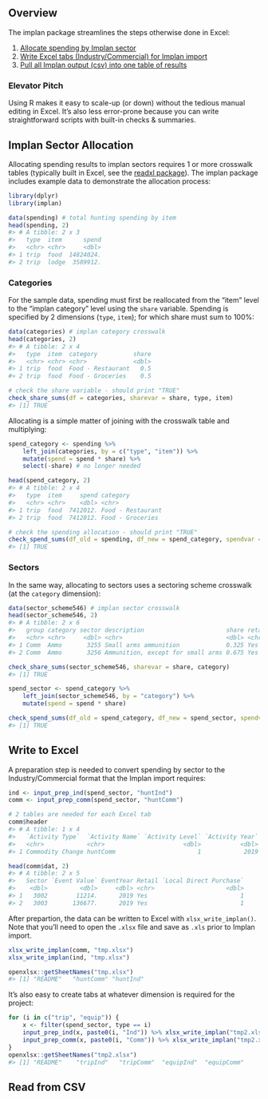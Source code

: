 
<!-- implan-transfer.md is generated from implan-transfer.Rmd. Please edit that file -->

## Overview

The implan package streamlines the steps otherwise done in Excel:

1.  [Allocate spending by Implan sector](#implan-sector-allocation)
2.  [Write Excel tabs (Industry/Commercial) for Implan
    import](#write-to-excel)
3.  [Pull all Implan output (csv) into one table of
    results](#read-from-csv)

### Elevator Pitch

Using R makes it easy to scale-up (or down) without the tedious manual
editing in Excel. It’s also less error-prone because you can write
straightforward scripts with built-in checks & summaries.

## Implan Sector Allocation

Allocating spending results to implan sectors requires 1 or more
crosswalk tables (typically built in Excel, see the [readxl
package](https://readxl.tidyverse.org/)). The implan package includes
example data to demonstrate the allocation process:

``` r
library(dplyr)
library(implan)

data(spending) # total hunting spending by item
head(spending, 2)
#> # A tibble: 2 x 3
#>   type  item      spend
#>   <chr> <chr>     <dbl>
#> 1 trip  food  14824024.
#> 2 trip  lodge  3589912.
```

### Categories

For the sample data, spending must first be reallocated from the “item”
level to the “implan category” level using the `share` variable.
Spending is specified by 2 dimensions (`type`, `item`); for which share
must sum to 100%:

``` r
data(categories) # implan category crosswalk
head(categories, 2)
#> # A tibble: 2 x 4
#>   type  item  category          share
#>   <chr> <chr> <chr>             <dbl>
#> 1 trip  food  Food - Restaurant   0.5
#> 2 trip  food  Food - Groceries    0.5

# check the share variable - should print "TRUE"
check_share_sums(df = categories, sharevar = share, type, item)
#> [1] TRUE
```

Allocating is a simple matter of joining with the crosswalk table and
multiplying:

``` r
spend_category <- spending %>%
    left_join(categories, by = c("type", "item")) %>%
    mutate(spend = spend * share) %>%
    select(-share) # no longer needed

head(spend_category, 2)
#> # A tibble: 2 x 4
#>   type  item     spend category         
#>   <chr> <chr>    <dbl> <chr>            
#> 1 trip  food  7412012. Food - Restaurant
#> 2 trip  food  7412012. Food - Groceries

# check the spending allocation - should print "TRUE"
check_spend_sums(df_old = spending, df_new = spend_category, spendvar = spend, type, item)
#> [1] TRUE
```

### Sectors

In the same way, allocating to sectors uses a sectoring scheme crosswalk
(at the `category` dimension):

``` r
data(sector_scheme546) # implan sector crosswalk
head(sector_scheme546, 2)
#> # A tibble: 2 x 6
#>   group category sector description                       share retail
#>   <chr> <chr>     <dbl> <chr>                             <dbl> <chr> 
#> 1 Comm  Ammo       3255 Small arms ammunition             0.325 Yes   
#> 2 Comm  Ammo       3256 Ammunition, except for small arms 0.675 Yes

check_share_sums(sector_scheme546, sharevar = share, category)
#> [1] TRUE

spend_sector <- spend_category %>%
    left_join(sector_scheme546, by = "category") %>%
    mutate(spend = spend * share)

check_spend_sums(df_old = spend_category, df_new = spend_sector, spendvar = spend, category)
#> [1] TRUE
```

## Write to Excel

A preparation step is needed to convert spending by sector to the
Industry/Commercial format that the Implan import requires:

``` r
ind <- input_prep_ind(spend_sector, "huntInd")
comm <- input_prep_comm(spend_sector, "huntComm")

# 2 tables are needed for each Excel tab
comm$header
#> # A tibble: 1 x 4
#>   `Activity Type`  `Activity Name` `Activity Level` `Activity Year`
#>   <chr>            <chr>                      <dbl>           <dbl>
#> 1 Commodity Change huntComm                       1            2019

head(comm$dat, 2)
#> # A tibble: 2 x 5
#>   Sector `Event Value` EventYear Retail `Local Direct Purchase`
#>    <dbl>         <dbl>     <dbl> <chr>                    <dbl>
#> 1   3002        11214.      2019 Yes                          1
#> 2   3003       136677.      2019 Yes                          1
```

After prepartion, the data can be written to Excel with
`xlsx_write_implan()`. Note that you’ll need to open the `.xlsx` file
and save as `.xls` prior to Implan import.

``` r
xlsx_write_implan(comm, "tmp.xlsx")
xlsx_write_implan(ind, "tmp.xlsx")

openxlsx::getSheetNames("tmp.xlsx")
#> [1] "README"   "huntComm" "huntInd"
```

It’s also easy to create tabs at whatever dimension is required for the
project:

``` r
for (i in c("trip", "equip")) {
    x <- filter(spend_sector, type == i)
    input_prep_ind(x, paste0(i, "Ind")) %>% xlsx_write_implan("tmp2.xlsx")
    input_prep_comm(x, paste0(i, "Comm")) %>% xlsx_write_implan("tmp2.xlsx")
}
openxlsx::getSheetNames("tmp2.xlsx")
#> [1] "README"    "tripInd"   "tripComm"  "equipInd"  "equipComm"
```

## Read from CSV
